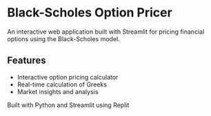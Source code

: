 # Black-Scholes Option Pricer

An interactive web application built with Streamlit for pricing financial options using the Black-Scholes model.

## Features

- Interactive option pricing calculator
- Real-time calculation of Greeks
- Market insights and analysis

Built with Python and Streamlit using Replit
